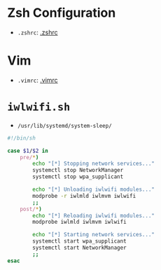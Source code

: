 # Zsh Configuration
- `.zshrc`: [.zshrc](.zshrc)

# Vim
- `.vimrc`: [.vimrc](../windows_config/.vimrc)

# `iwlwifi.sh`
- `/usr/lib/systemd/system-sleep/`
```bash
#!/bin/sh

case $1/$2 in
    pre/*)
        echo "[*] Stopping network services..."
        systemctl stop NetworkManager
        systemctl stop wpa_supplicant

        echo "[*] Unloading iwlwifi modules..."
        modprobe -r iwlmld iwlmvm iwlwifi
        ;;
    post/*)
        echo "[*] Reloading iwlwifi modules..."
        modprobe iwlmld iwlmvm iwlwifi

        echo "[*] Starting network services..."
        systemctl start wpa_supplicant
        systemctl start NetworkManager
        ;;
esac
```